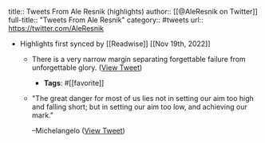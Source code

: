 title:: Tweets From Ale Resnik (highlights)
author:: [[@AleResnik on Twitter]]
full-title:: "Tweets From Ale Resnik"
category:: #tweets
url:: https://twitter.com/AleResnik

- Highlights first synced by [[Readwise]] [[Nov 19th, 2022]]
	- There is a very narrow margin separating forgettable failure from unforgettable glory. ([View Tweet](https://twitter.com/search?q=There%20is%20a%20very%20narrow%20margin%20separating%20forgettable%20failure%20from%20unforgettable%20glory.%20%28from%3A%40AleResnik%29))
		- **Tags**: #[[favorite]]
	- "The great danger for most of us lies not in setting our aim too high and falling short; but in setting our aim too low, and achieving our mark." 
	  
	  –Michelangelo ([View Tweet](https://twitter.com/AleResnik/status/1401943978589626373))